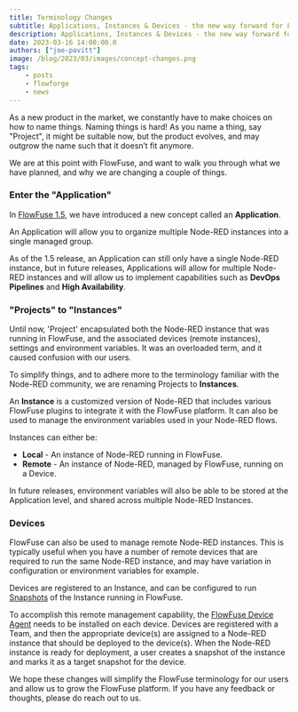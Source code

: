 ```yaml
---
title: Terminology Changes
subtitle: Applications, Instances & Devices - the new way forward for FlowFuse
description: Applications, Instances & Devices - the new way forward for FlowFuse
date: 2023-03-16 14:00:00.0
authors: ["joe-pavitt"]
image: /blog/2023/03/images/concept-changes.png
tags:
    - posts
    - flowforge
    - news
---
```


As a new product in the market, we constantly have to make choices on how to name things. Naming things is hard! As you name a thing, say "Project", it might be suitable now, but the product evolves, and may outgrow the name such that it doesn’t fit anymore.

<!--more-->

We are at this point with FlowFuse, and want to walk you through what we have planned, and why we are changing a couple of things.


### Enter the "Application"

In [FlowFuse 1.5](/blog/2023/03/flowforge-1-5-0-released/), we have introduced a new concept called an **Application**. 

An Application will allow you to organize multiple Node-RED instances into a single managed group. 

As of the 1.5 release, an Application can still only have a single Node-RED instance, but in future releases, Applications will allow for multiple Node-RED instances and will allow us to implement capabilities such as **DevOps Pipelines** and **High Availability**.

### "Projects" to "Instances"

Until now, 'Project' encapsulated both the Node-RED instance that was running in FlowFuse, and the associated devices (remote instances), settings and environment variables. It was an overloaded term, and it caused confusion with our users.

To simplify things, and to adhere more to the terminology familiar with the Node-RED community, we are renaming Projects to **Instances**.

An **Instance** is a customized version of Node-RED that includes various FlowFuse plugins to integrate it with the FlowFuse platform. It can also be used to manage the environment variables used in your Node-RED flows. 

Instances can either be:

- **Local** - An instance of Node-RED running in FlowFuse.
- **Remote** - An instance of Node-RED, managed by FlowFuse, running on a Device.

In future releases, environment variables will also be able to be stored at the Application level, and shared across multiple Node-RED Instances.

### Devices

FlowFuse can also be used to manage remote Node-RED instances. This is typically useful when you have a number of remote devices that are required to run the same Node-RED instance, and may have variation in configuration or environment variables for example.

Devices are registered to an Instance, and can be configured to run [Snapshots](https://flowforge.com/docs/user/concepts/#instance-snapshot) of the Instance running in FlowFuse.

To accomplish this remote management capability, the [FlowFuse Device Agent](https://github.com/flowforge/flowforge-device-agent) needs to be installed on each device. Devices are registered with a Team, and then the appropriate device(s) are assigned to a Node-RED instance that should be deployed to the device(s). When the Node-RED instance is ready for deployment, a user creates a snapshot of the instance and marks it as a target snapshot for the device.

We hope these changes will simplify the FlowFuse terminology for our users and allow us to grow the FlowFuse platform. If you have any feedback or thoughts, please do reach out to us.